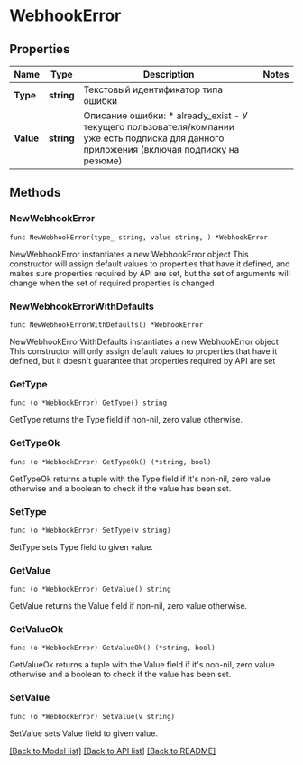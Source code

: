 # WebhookError

## Properties

Name | Type | Description | Notes
------------ | ------------- | ------------- | -------------
**Type** | **string** | Текстовый идентификатор типа ошибки | 
**Value** | **string** | Описание ошибки:   * already_exist - У текущего пользователя/компании уже есть подписка для данного приложения (включая подписку на резюме)  | 

## Methods

### NewWebhookError

`func NewWebhookError(type_ string, value string, ) *WebhookError`

NewWebhookError instantiates a new WebhookError object
This constructor will assign default values to properties that have it defined,
and makes sure properties required by API are set, but the set of arguments
will change when the set of required properties is changed

### NewWebhookErrorWithDefaults

`func NewWebhookErrorWithDefaults() *WebhookError`

NewWebhookErrorWithDefaults instantiates a new WebhookError object
This constructor will only assign default values to properties that have it defined,
but it doesn't guarantee that properties required by API are set

### GetType

`func (o *WebhookError) GetType() string`

GetType returns the Type field if non-nil, zero value otherwise.

### GetTypeOk

`func (o *WebhookError) GetTypeOk() (*string, bool)`

GetTypeOk returns a tuple with the Type field if it's non-nil, zero value otherwise
and a boolean to check if the value has been set.

### SetType

`func (o *WebhookError) SetType(v string)`

SetType sets Type field to given value.


### GetValue

`func (o *WebhookError) GetValue() string`

GetValue returns the Value field if non-nil, zero value otherwise.

### GetValueOk

`func (o *WebhookError) GetValueOk() (*string, bool)`

GetValueOk returns a tuple with the Value field if it's non-nil, zero value otherwise
and a boolean to check if the value has been set.

### SetValue

`func (o *WebhookError) SetValue(v string)`

SetValue sets Value field to given value.



[[Back to Model list]](../README.md#documentation-for-models) [[Back to API list]](../README.md#documentation-for-api-endpoints) [[Back to README]](../README.md)


